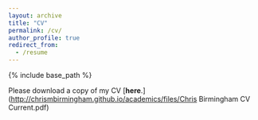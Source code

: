 ```yaml
---
layout: archive
title: "CV"
permalink: /cv/
author_profile: true
redirect_from:
  - /resume
---
```


{% include base_path %}

Please download a copy of my CV [__here__.](http://chrismbirmingham.github.io/academics/files/Chris Birmingham CV Current.pdf)
